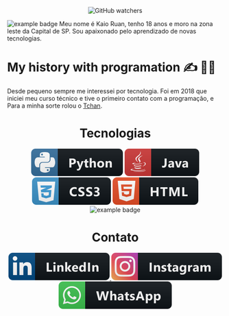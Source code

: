 <p align="center">    
<img alt="GitHub watchers" src="https://img.shields.io/github/watchers/MTSKaioken/MTSKaioken?color=red&label=Views&style=for-the-badge">
</p> 

<img src="https://oms.systems/images/hello-world.jpg" alt="example badge" style="vertical-align:top margin:6px 4px">
Meu nome é Kaio Ruan, tenho 18 anos e moro na zona leste da Capital de SP. Sou apaixonado pelo aprendizado de novas tecnologias.

<h1>My history with programation ✍️ 👨‍💻 </h1>

Desde pequeno sempre me interessei por tecnologia. Foi em 2018 que iniciei meu curso técnico e tive o primeiro contato com a programação, e Para a minha sorte rolou o [Tchan](https://www.youtube.com/watch?v=KvqER_pOFd4).


<h1 align="center">Tecnologias</h1>

<p align="center">
<img src="https://raw.githubusercontent.com/MikeCodesDotNET/ColoredBadges/master/svg/dev/languages/python.svg" alt="example badge" style="vertical-align:top margin:6px 4px">
<img src="https://raw.githubusercontent.com/MikeCodesDotNET/ColoredBadges/master/svg/dev/languages/java.svg" alt="example badge" style="vertical-align:top margin:6px 4px">
<img src="https://raw.githubusercontent.com/MikeCodesDotNET/ColoredBadges/master/svg/dev/languages/css3.svg" alt="example badge" style="vertical-align:top margin:6px 4px">
<img src="https://raw.githubusercontent.com/MikeCodesDotNET/ColoredBadges/master/svg/dev/languages/html.svg" alt="example badge" style="vertical-align:top margin:6px 4px">
<img src="https://svgshare.com/i/VHG.svg" alt="example badge" style="vertical-align:top margin:6px 4px">
</p>

<h1 align="center">Contato</h1>
<p align="center">
 <a href="https://www.linkedin.com/in/mtskaioken/">
    <img src="https://raw.githubusercontent.com/MikeCodesDotNET/ColoredBadges/master/svg/social/linkedin.svg" alt="example badge" style="vertical-align:top margin:6px 4px">
  </a>  
  
  <a href="https://www.instagram.com/kaio.ruan73/">
    <img src="https://raw.githubusercontent.com/MikeCodesDotNET/ColoredBadges/master/svg/social/instagram.svg" alt="example badge" style="vertical-align:top margin:6px 4px">
  </a>  

   <a href="https://api.whatsapp.com/send?phone=5511981667180&text=Hi!🖖">
    <img src="https://raw.githubusercontent.com/MikeCodesDotNET/ColoredBadges/master/svg/social/whatsapp.svg" alt="example badge" style="vertical-align:top margin:6px 4px">
  </a>  
</p>
